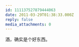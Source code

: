 ```yaml
---
id: 111137527879444063
date: 2011-03-29T01:38:33.000Z
reply: false
media_attachments: 0
---
```


酒，确实是个好东西。

